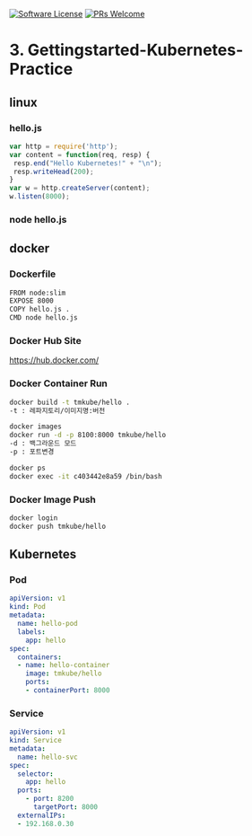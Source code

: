 [![Software License](https://img.shields.io/badge/license-MIT-brightgreen.svg?style=flat-square)](LICENSE)
[![PRs Welcome](https://img.shields.io/badge/PRs-welcome-brightgreen.svg?style=flat-square)](http://makeapullrequest.com)

# 3. Gettingstarted-Kubernetes-Practice

## linux

### hello.js
```javascript
var http = require('http');
var content = function(req, resp) {
 resp.end("Hello Kubernetes!" + "\n");
 resp.writeHead(200);
}
var w = http.createServer(content);
w.listen(8000);
```

### node hello.js


## docker 

### Dockerfile
```sh
FROM node:slim
EXPOSE 8000
COPY hello.js .
CMD node hello.js
```

### Docker Hub Site
https://hub.docker.com/

### Docker Container Run
```sh
docker build -t tmkube/hello .
-t : 레파지토리/이미지명:버전

docker images
docker run -d -p 8100:8000 tmkube/hello
-d : 백그라운드 모드
-p : 포트변경

docker ps
docker exec -it c403442e8a59 /bin/bash
```


### Docker Image Push
```sh
docker login
docker push tmkube/hello
```

## Kubernetes 

### Pod
```yaml
apiVersion: v1
kind: Pod
metadata:
  name: hello-pod
  labels:
    app: hello
spec:
  containers:
  - name: hello-container
    image: tmkube/hello
    ports:
    - containerPort: 8000
```

### Service
```yaml
apiVersion: v1
kind: Service
metadata:
  name: hello-svc
spec:
  selector:
    app: hello
  ports:
    - port: 8200
      targetPort: 8000
  externalIPs:
  - 192.168.0.30
```
